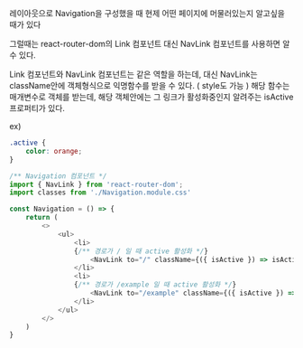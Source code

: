 레이아웃으로 Navigation을 구성했을 때
현제 어떤 페이지에 머물러있는지 알고싶을 때가 있다

그럴때는 react-router-dom의 Link 컴포넌트 대신 NavLink 컴포넌트를 사용하면 알 수 있다.

Link 컴포넌트와 NavLink 컴포넌트는 같은 역할을 하는데,
대신 NavLink는 className안에 객체형식으로 익명함수를 받을 수 있다. ( style도 가능 )
해당 함수는 매개변수로 객체를 받는데, 해당 객체안에는 그 링크가 활성화중인지 알려주는 
isActive 프로퍼티가 있다.

ex)
<!-- Navigation.module.css -->
```css
.active {
    color: orange;
}
```

```javascript
/** Navigation 컴포넌트 */
import { NavLink } from 'react-router-dom';
import classes from './Navigation.module.css'

const Navigation = () => {
    return (
        <>
            <ul>
                <li>
                {/** 경로가 / 일 때 active 활성화 */}
                    <NavLink to="/" className={({ isActive }) => isActive ? classes.active : undefined } />
                </li>
                <li>
                {/** 경로가 /example 일 때 active 활성화 */}
                    <NavLink to="/example" className={({ isActive }) => isActive ? classes.active : undefined } />
                </li>
            </ul>
        </>
    )
}
```

